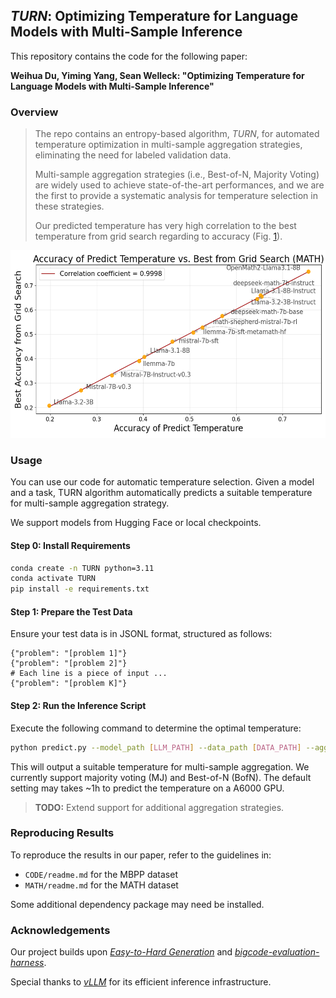 ## <em>TURN</em>: Optimizing Temperature for Language Models with Multi-Sample Inference

This repository contains the code for the following paper:

**Weihua Du, Yiming Yang, Sean Welleck: "Optimizing Temperature for Language Models with Multi-Sample Inference"**

### Overview

> The repo contains an entropy-based algorithm, <em>TURN</em>, for automated temperature optimization in multi-sample aggregation strategies, eliminating the need for labeled validation data.
>
> Multi-sample aggregation strategies (i.e., Best-of-N, Majority Voting) are widely used to achieve state-of-the-art performances, and we are the first to provide a systematic analysis for temperature selection in these strategies.
>
> Our predicted temperature has very high correlation to the best temperature from grid search regarding to accuracy (Fig. [1](#image1)).

<a id="image1"></a>
<div style="text-align: center;">
<img src="figs/correlation_accuracy.png" alt="The accuracies between predicted temperature and best from grid search have high correlation." width="550" height="300">
</div>

### Usage

You can use our code for automatic temperature selection. Given a model and a task, TURN algorithm automatically predicts a suitable temperature for multi-sample aggregation strategy.

We support models from Hugging Face or local checkpoints.

#### Step 0: Install Requirements
```bash
conda create -n TURN python=3.11
conda activate TURN
pip install -e requirements.txt
```

#### Step 1: Prepare the Test Data  

Ensure your test data is in JSONL format, structured as follows:  
```jsonl
{"problem": "[problem 1]"}
{"problem": "[problem 2]"}
# Each line is a piece of input ...
{"problem": "[problem K]"}
```

#### Step 2: Run the Inference Script  

Execute the following command to determine the optimal temperature:  
```bash
python predict.py --model_path [LLM_PATH] --data_path [DATA_PATH] --aggregation_strategy [MJ/BofN]
```
This will output a suitable temperature for multi-sample aggregation. We currently support majority voting (MJ) and Best-of-N (BofN). The default setting may takes ~1h to predict the temperature on a A6000 GPU.

> **TODO:** Extend support for additional aggregation strategies.

### Reproducing Results  

To reproduce the results in our paper, refer to the guidelines in:
- `CODE/readme.md` for the MBPP dataset
- `MATH/readme.md` for the MATH dataset

Some additional dependency package may need be installed.

### Acknowledgements  

Our project builds upon *[Easy-to-Hard Generation](https://github.com/Edward-Sun/easy-to-hard)* and *[bigcode-evaluation-harness](https://github.com/bigcode-project/bigcode-evaluation-harness)*.

Special thanks to *[vLLM](https://github.com/vllm-project/vllm)* for its efficient inference infrastructure.
